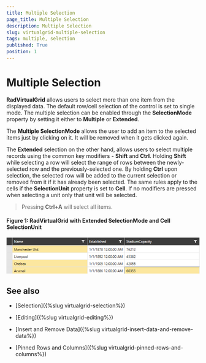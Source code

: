 ```yaml
---
title: Multiple Selection
page_title: Multiple Selection
description: Multiple Selection
slug: virtualgrid-multiple-selection
tags: multiple, selection
published: True
position: 1
---
```


# Multiple Selection

__RadVirtualGrid__ allows users to select more than one item from the displayed data. The default row/cell selection of the control is set to single mode. The multiple selection can be enabled through the __SelectionMode__ property by setting it either to __Multiple__ or __Extended__.

The __Multiple SelectionMode__ allows the user to add an item to the selected items just by clicking on it. It will be removed when it gets clicked again.

The __Extended__ selection on the other hand, allows users to select multiple records using the common key modifiers - __Shift__ and __Ctrl__. Holding __Shift__ while selecting a row will select the range of rows between the newly-selected row and the previously-selected one. By holding __Ctrl__ upon selection, the selected row will be added to the current selection or removed from it if it has already been selected. The same rules apply to the cells if the __SelectionUnit__ property is set to __Cell__. If no modifiers are pressed when selecting a unit only that unit will be selected. 

> Pressing __Ctrl+A__ will select all items.

#### __Figure 1: RadVirtualGrid with Extended SelectionMode and Cell SelectionUnit__
![RadVirtualGrid with Extended SelectionMode and Cell SelectionUnit](images/RadVirtualGrid_Selection_01.png)

## See also

* [Selection]({%slug virtualgrid-selection%})

* [Editing]({%slug virtualgrid-editing%})

* [Insert and Remove Data]({%slug virtualgrid-insert-data-and-remove-data%})

* [Pinned Rows and Columns]({%slug virtualgrid-pinned-rows-and-columns%})

